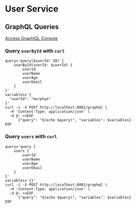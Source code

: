 # User Service

## GraphQL Queries

[Access GraphiQL Console](http://localhost:8081/graphiql)

### Query `userById` with `curl`

```shell
query='query($userId: ID) {
    userById(userId: $userId) {
        userId
        userName
        userAge
        userEmail
    }
}'
variables='{
  "userId": "murphye"
}'
curl -i -X POST http://localhost:8081/graphql \
  -H 'Content-Type: application/json' \
  -d @- <<EOF
      {"query": "$(echo $query)", "variables": $variables}
EOF
```

### Query `users` with `curl`
```shell
query='query {
    users {
        userId
        userName
        userAge
        userEmail
    }
}'
variables='{}'
curl -i -X POST http://localhost:8081/graphql \
  -H 'Content-Type: application/json' \
  -d @- <<EOF
      {"query": "$(echo $query)", "variables": $variables}
EOF
```